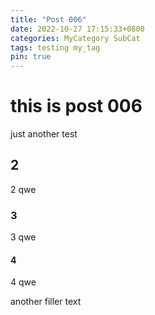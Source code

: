 ```yaml
---
title: "Post 006"
date: 2022-10-27 17:15:33+0800
categories: MyCategory SubCat
tags: testing my_tag
pin: true
---
```


# this is post 006

just another test

## 2

2 qwe

### 3

3 qwe

#### 4

4 qwe

another filler text
